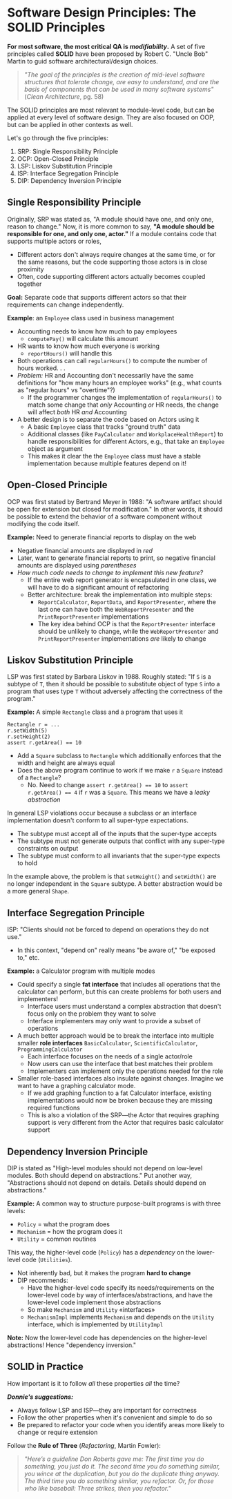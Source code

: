 # Software Design Principles: The SOLID Principles

**For most software, the most critical QA is *modifiability*.**
A set of five principles called **SOLID** have been proposed by Robert C. "Uncle Bob" Martin to guid software architectural/design choices.

> *"The goal of the principles is the creation of mid-level software structures that tolerate change, are easy to understand, and are the basis of components that can be used in many software systems"* (*Clean Architecture*, pg. 58)

The SOLID principles are most relevant to module-level code, but can be applied at every level of software design.
They are also focused on OOP, but can be applied in other contexts as well.

Let's go through the five principles:

1. SRP: Single Responsibility Principle
2. OCP: Open-Closed Principle
3. LSP: Liskov Substitution Principle
4. ISP: Interface Segregation Principle
5. DIP: Dependency Inversion Principle

## Single Responsibility Principle

Originally, SRP was stated as, "A module should have one, and only one, reason to change."
Now, it is more common to say, **"A module should be responsible for one, and only one, actor."**
If a module contains code that supports multiple actors or roles,
- Different actors don't always require changes at the same time, or for the same reasons, but the code supporting those actors is in close proximity
- Often, code supporting different actors actually becomes coupled together

**Goal:** Separate code that supports different actors so that their requirements can change independently.

**Example**: an `Employee` class used in business management
- Accounting needs to know how much to pay employees
    - `computePay()` will calculate this amount
- HR wants to know how much everyone is working
    - `reportHours()` will handle this
- Both operations can call `regularHours()` to compute the number of hours worked. . .
- *Problem:* HR and Accounting don't necessarily have the same definitions for "how many hours an employee works" (e.g., what counts as "regular hours" vs "overtime"?)
    - If the programmer changes the implementation of `regularHours()` to match some change that *only* Accounting *or* HR needs, the change will affect *both* HR *and* Accounting
- A better design is to separate the code based on Actors using it
    - A basic `Employee` class that tracks "ground truth" data
    - Additional classes (like `PayCalculator` and `WorkplaceHealthReport`) to handle responsibilities for different Actors, e.g., that take an `Employee` object as argument
    - This makes it clear the the `Employee` class must have a stable implementation because multiple features depend on it!

## Open-Closed Principle

OCP was first stated by Bertrand Meyer in 1988: "A software artifact should be open for extension but closed for modification."
In other words, it should be possible to extend the behavior of a software component without modifying the code itself.

**Example:** Need to generate financial reports to display on the web
- Negative financial amounts are displayed in *red*
- Later, want to generate financial reports to print, so negative financial amounts are displayed using *parentheses*
- *How much code needs to change to implement this new feature?*
    - If the entire web report generator is encapsulated in one class, we will have to do a significant amount of refactoring
    - Better architecture: break the implementation into multiple steps:
        - `ReportCalculator`, `ReportData`, and `ReportPresenter`, where the last one can have both the `WebReportPresenter` and the `PrintReportPresenter` implementations
        - The key idea behind OCP is that the `ReportPresenter` interface should be unlikely to change, while the `WebReportPresenter` and `PrintReportPresenter` implementations *are* likely to change

## Liskov Substitution Principle

LSP was first stated by Barbara Liskov in 1988.
Roughly stated: "If `S` is a subtype of `T`, then it should be possible to substitute object of type `S` into a program that uses type `T` without adversely affecting the correctness of the program."

**Example:** A simple `Rectangle` class and a program that uses it
```
Rectangle r = ...
r.setWidth(5)
r.setHeight(2)
assert r.getArea() == 10
```
- Add a `Square` subclass to `Rectangle` which additionally enforces that the width and height are always equal
- Does the above program continue to work if we make `r` a `Square` instead of a `Rectangle`?
    - No. Need to change `assert r.getArea() == 10` to `assert r.getArea() == 4` if `r` was a `Square`. This means we have a *leaky abstraction* 

In general LSP violations occur because a subclass or an interface implementation doesn't conform to all super-type expectations.
- The subtype must accept all of the inputs that the super-type accepts
- The subtype must not generate outputs that conflict with any super-type constraints on output
- The subtype must conform to all invariants that the super-type expects to hold

In the example above, the problem is that `setHeight()` and `setWidth()` are no longer independent in the `Square` subtype.
A better abstraction would be a more general `Shape`.

## Interface Segregation Principle

ISP: "Clients should not be forced to depend on operations they do not use."
- In this context, "depend on" really means "be aware of," "be exposed to," etc.

**Example:** a Calculator program with multiple modes
- Could specify a single **fat interface** that includes all operations that the calculator can perform, but this can create problems for both users and implementers!
    - Interface users must understand a complex abstraction that doesn't focus only on the problem they want to solve
    - Interface implementers may only want to provide a subset of operations
- A much better approach would be to break the interface into multiple smaller **role interfaces** `BasicCalculator`, `ScientificCalculator`, `ProgrammingCalculator`
    - Each interface focuses on the needs of a single actor/role
    - Now users can use the interface that best matches their problem
    - Implementers can implement only the operations needed for the role
- Smaller role-based interfaces also insulate against changes. Imagine we want to have a graphing calculator mode.
    - If we add graphing function to a fat Calculator interface, existing implementations would now be broken because they are missing required functions
    - This is also a violation of the SRP—the Actor that requires graphing support is very different from the Actor that requires basic calculator support


## Dependency Inversion Principle

DIP is stated as "High-level modules should not depend on low-level modules. Both should depend on abstractions."
Put another way, "Abstractions should not depend on details. Details should depend on abstractions."

**Example:** A common way to structure purpose-built programs is with three levels:
- `Policy` = what the program does
- `Mechanism` = how the program does it
- `Utility` = common routines

This way, the higher-level code (`Policy`) has a *dependency* on the lower-level code (`Utilities`).
- Not inherently bad, but it makes the program **hard to change**
- DIP recommends: 
    - Have the higher-level code specify its needs/requirements on the lower-level code by way of interfaces/abstractions, and have the lower-level code implement those abstractions
    - So make `Mechanism` and `Utility` «interfaces»
    - `MechanismImpl` implements `Mechanism` and depends on the `Utility` interface, which is implemented by `UtilityImpl`

**Note:** Now the lower-level code has dependencies on the higher-level abstractions! 
Hence "dependency inversion."

## SOLID in Practice

How important is it to follow *all* these properties *all* the time?

***Donnie's suggestions:***
- Always follow LSP and ISP—they are important for correctness
- Follow the other properties when it's convenient and simple to do so
- Be prepared to refactor your code when you identify areas more likely to change or require extension

Follow the **Rule of Three** (*Refactoring*, Martin Fowler): 

> *"Here’s a guideline Don Roberts gave me: The first time you do something, you just do it.  The second time you do something similar, you wince at the duplication, but you do the duplicate thing anyway. The third time you do something similar, you refactor. Or, for those who like baseball: Three strikes, then you refactor."*